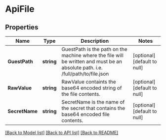 # ApiFile

## Properties
Name | Type | Description | Notes
------------ | ------------- | ------------- | -------------
**GuestPath** | **string** | GuestPath is the path on the machine where the file will be written and must be an absolute path. i.e. /full/path/to/file.json | [optional] [default to null]
**RawValue** | **string** | RawValue containts the base64 encoded string of the file contents. | [optional] [default to null]
**SecretName** | **string** | SecretName is the name of the secret that contains the base64 encoded file contents. | [optional] [default to null]

[[Back to Model list]](../README.md#documentation-for-models) [[Back to API list]](../README.md#documentation-for-api-endpoints) [[Back to README]](../README.md)

